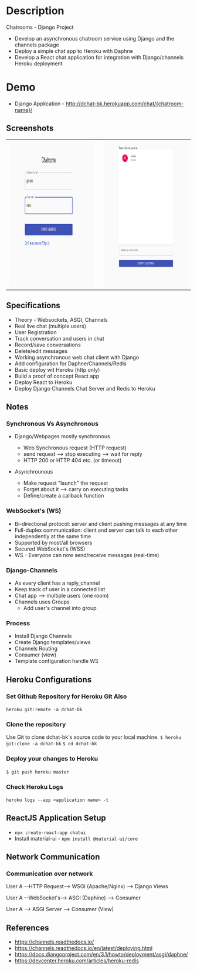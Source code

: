 # Description
Chatrooms - Django Project
- Develop an asynchronous chatroom service using Django and the channels package
- Deploy a simple chat app to Heroku with Daphne
- Develop a React chat application for integration with Django/channels Heroku deployment

# Demo
- Django Application - http://dchat-bk.herokuapp.com/chat/{chatroom-name}/

## Screenshots
<table>
    <tr>
    <td><img src="./screenshots/first_page_chatrooms.png" alt="login" width="400" height="400"/></td>
    <td> </td>
    <td><img src="./screenshots/chat_window_chatrooms.png" alt="login" width="400" height="400"/></td>
    </tr>
</table>


## Specifications
- Theory - Websockets, ASGI, Channels
- Real live chat (multiple users)
- User Registration
- Track conversation and users in chat
- Record/save conversations
- Delete/edit messages
- Working asynchronous web chat client with Django
- Add configuration for Daphne/Channels/Redis
- Basic deploy wit Heroku (http only)
- Build a proof of concept React app
- Deploy React to Heroku
- Deploy Django Channels Chat Server and Redis to Heroku


## Notes
### Synchronous Vs Asynchronous
- Django/Webpages mostly synchronous
    - Web Synchronous request (HTTP request)
    - send request --> stop executing --> wait for reply
    - HTTP 200 or HTTP 404 etc. (or timeout)

- Asynchrounous
    - Make request "launch" the request 
    - Forget about it --> carry on executing tasks
    - Define/create a callback function

### WebSocket's (WS)
- Bi-directional protocol: server and client pushing messages at any time
- Full-duplex communication: client and server can talk to each other independently at the same time
- Supported by most/all browsers
- Secured WebSocket's (WSS)
- WS - Everyone can now send/receive messages (real-time)

### Django-Channels
- As every client has a reply_channel
- Keep track of user in a connected list
- Chat app --> multiple users (one room)
- Channels uses Groups
    - Add user's channel into group

### Process
- Install Django Channels
- Create Django templates/views
- Channels Routing
- Consumer (view)
- Template configuration handle WS


## Heroku Configurations

### Set Github Repository for Heroku Git Also
`heroku git:remote -a dchat-bk`

### Clone the repository
Use Git to clone dchat-bk's source code to your local machine.
`$ heroku git:clone -a dchat-bk`
`$ cd dchat-bk`

### Deploy your changes to Heroku
`$ git push heroku master`

### Check Heroku Logs
`heroku logs --app <application name> -t`


## ReactJS Application Setup
- `npx create-react-app chatui`
- Install material-ui - `npm install @material-ui/core`


## Network Communication
### Communication over network
User A --HTTP Request--> WSGI (Apache/Nginx) --> Django Views

User A --WebSocket's--> ASGI (Daphine) --> Consumer

User A --> ASGI Server --> Consumer (View)

## References
- https://channels.readthedocs.io/
- https://channels.readthedocs.io/en/latest/deploying.html
- https://docs.djangoproject.com/en/3.1/howto/deployment/asgi/daphne/
- https://devcenter.heroku.com/articles/heroku-redis
